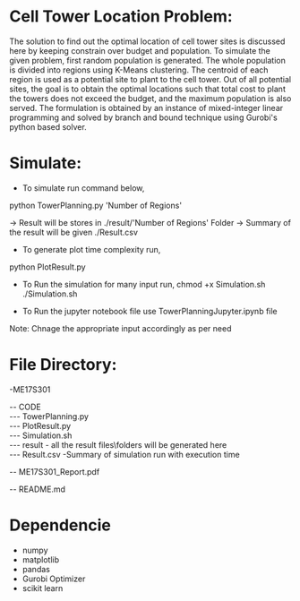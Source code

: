 # Cell Tower Location Problem:
The solution to find out the optimal location of cell tower sites is discussed here by keeping constrain over budget and population. To simulate the given problem, first random population is generated. The whole population is divided into regions using K-Means clustering. The centroid of each region is used as a potential site to plant to the cell tower. Out of all potential sites, the goal is to obtain the optimal locations such that total cost to plant the towers does not exceed the budget, and the maximum population is also served. The formulation is obtained by an instance of mixed-integer linear programming and solved by branch and bound technique using Gurobi's python based solver.

# Simulate:
*  To simulate run command below,

python TowerPlanning.py 'Number of Regions'


-> Result will be stores in ./result/'Number of Regions' Folder
->  Summary of the result will be given ./Result.csv

*  To generate plot time complexity run,

python PlotResult.py

*  To Run the simulation for many input run,
chmod +x Simulation.sh
./Simulation.sh

* To Run the jupyter notebook file use TowerPlanningJupyter.ipynb file

Note: Chnage the appropriate input accordingly as per need 

# File Directory:
-ME17S301 <br/>

-- CODE  <br/>
--- TowerPlanning.py  <br/>
--- PlotResult.py  <br/>
--- Simulation.sh  <br/>
--- result - all the result files\folders will be generated here  <br/>
--- Result.csv -Summary of simulation run with execution time  <br/>

-- ME17S301_Report.pdf  <br/>

-- README.md  <br/>


# Dependencie

* numpy
* matplotlib
* pandas
* Gurobi Optimizer
* scikit learn

